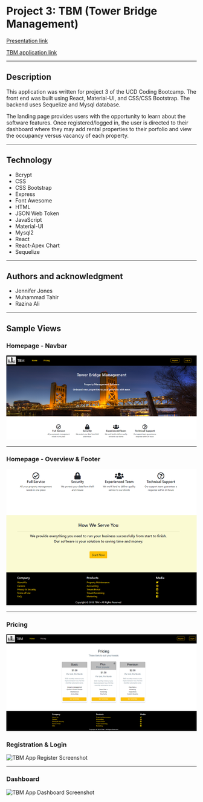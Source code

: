 # Project 3: TBM (Tower Bridge Management)

[Presentation link]()

[TBM application link](https://polar-springs-68613.herokuapp.com/)

---

## Description

This application was written for project 3 of the UCD Coding Bootcamp. The front end was built using React, Material-UI, and CSS/CSS Bootstrap. The backend uses Sequelize and Mysql database.

The landing page provides users with the opportunity to learn about the software features. Once registered/logged in, the user is directed to their dashboard where they may add rental properties to their porfolio and view the occupancy versus vacancy of each property.

---

## Technology

- Bcrypt
- CSS
- CSS Bootstrap
- Express
- Font Awesome
- HTML
- JSON Web Token
- JavaScript
- Material-UI
- Mysql2
- React
- React-Apex Chart
- Sequelize

---

## Authors and acknowledgment

- Jennifer Jones
- Muhammad Tahir
- Razina Ali

---

## Sample Views

### Homepage - Navbar

![TBM App Homepage Screenshot](./client/src/images/Home1Sm.png)

---

### Homepage - Overview & Footer

![TBM App Homepage Screenshot](./client/src/images/Home2Sm.png)

---

### Pricing

![TBM App Pricing Screenshot](./client/src/images/PricingSm.png)

### Registration & Login

![TBM App Register Screenshot](./)

---

### Dashboard

![TBM App Dashboard Screenshot](./)
